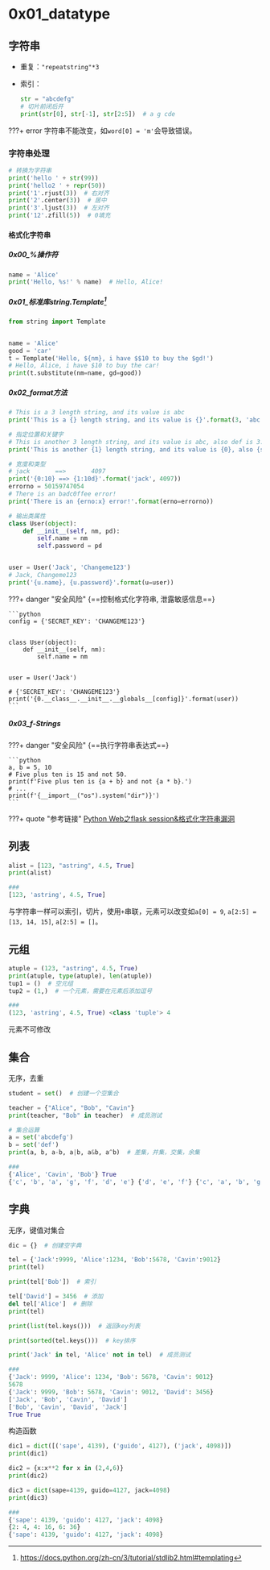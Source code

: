# 0x01_datatype

## 字符串

- 重复：`"repeatstring"*3`
- 索引：

    ```python
    str = "abcdefg"
    # 切片前闭后开
    print(str[0], str[-1], str[2:5])  # a g cde
    ```

???+ error
    字符串不能改变，如`word[0] = 'm'`会导致错误。

### 字符串处理

```python
# 转换为字符串
print('hello ' + str(99))
print('hello2 ' + repr(50))
print('1'.rjust(3))  # 右对齐
print('2'.center(3))  # 居中
print('3'.ljust(3))  # 左对齐
print('12'.zfill(5))  # 0填充
```

#### 格式化字符串

##### 0x00_%操作符

```python
name = 'Alice'
print('Hello, %s!' % name)  # Hello, Alice!
```

##### 0x01_标准库string.Template[^template]

[^template]: <https://docs.python.org/zh-cn/3/tutorial/stdlib2.html#templating>

```python
from string import Template


name = 'Alice'
good = 'car'
t = Template('Hello, ${nm}, i have $$10 to buy the $gd!')
# Hello, Alice, i have $10 to buy the car!
print(t.substitute(nm=name, gd=good))
```

##### 0x02_format方法

```python
# This is a 3 length string, and its value is abc
print('This is a {} length string, and its value is {}'.format(3, 'abc'))

# 指定位置和关键字
# This is another 3 length string, and its value is abc, also def is 3.
print('This is another {1} length string, and its value is {0}, also {str} is 3.'.format('abc', 3, str='def'))

# 宽度和类型
# jack       ==>       4097
print('{0:10} ==> {1:10d}'.format('jack', 4097))
errorno = 50159747054
# There is an badc0ffee error!
print('There is an {erno:x} error!'.format(erno=errorno))

# 输出类属性
class User(object):
    def __init__(self, nm, pd):
        self.name = nm
        self.password = pd


user = User('Jack', 'Changeme123')
# Jack, Changeme123
print('{u.name}, {u.password}'.format(u=user))
```

???+ danger "安全风险"
    {==控制格式化字符串, 泄露敏感信息==}

    ```python
    config = {'SECRET_KEY': 'CHANGEME123'}


    class User(object):
        def __init__(self, nm):
            self.name = nm


    user = User('Jack')

    # {'SECRET_KEY': 'CHANGEME123'}
    print('{0.__class__.__init__.__globals__[config]}'.format(user))
    ```

##### 0x03_f-Strings

???+ danger "安全风险"
    {==执行字符串表达式==}

    ```python
    a, b = 5, 10
    # Five plus ten is 15 and not 50.
    print(f'Five plus ten is {a + b} and not {a * b}.')
    # ...
    print(f'{__import__("os").system("dir")}')
    ```


???+ quote "参考链接"
    [Python Web之flask session&格式化字符串漏洞](https://xz.aliyun.com/t/3569)


## 列表

```python
alist = [123, "astring", 4.5, True]
print(alist)

###
[123, 'astring', 4.5, True]
```

与字符串一样可以索引，切片，使用`+`串联，元素可以改变如`a[0] = 9`, `a[2:5] = [13, 14, 15]`, `a[2:5] = []`。

## 元组

```python
atuple = (123, "astring", 4.5, True)
print(atuple, type(atuple), len(atuple))
tup1 = ()  # 空元组
tup2 = (1,)  # 一个元素，需要在元素后添加逗号

###
(123, 'astring', 4.5, True) <class 'tuple'> 4
```

元素不可修改

## 集合

无序，去重

```python
student = set()  # 创建一个空集合

teacher = {"Alice", "Bob", "Cavin"}
print(teacher, "Bob" in teacher)  # 成员测试

# 集合运算
a = set('abcdefg')
b = set('def')
print(a, b, a-b, a|b, a&b, a^b)  # 差集，并集，交集，余集

###
{'Alice', 'Cavin', 'Bob'} True
{'c', 'b', 'a', 'g', 'f', 'd', 'e'} {'d', 'e', 'f'} {'c', 'a', 'b', 'g'} {'c', 'b', 'a', 'g', 'f', 'd', 'e'} {'d', 'e', 'f'} {'c', 'b', 'a', 'g'}
```

## 字典

无序，键值对集合

```python
dic = {}  # 创建空字典

tel = {'Jack':9999, 'Alice':1234, 'Bob':5678, 'Cavin':9012}
print(tel)

print(tel['Bob'])  # 索引

tel['David'] = 3456  # 添加
del tel['Alice']  # 删除
print(tel)

print(list(tel.keys()))  # 返回key列表

print(sorted(tel.keys()))  # key排序

print('Jack' in tel, 'Alice' not in tel)  # 成员测试

###
{'Jack': 9999, 'Alice': 1234, 'Bob': 5678, 'Cavin': 9012}
5678
{'Jack': 9999, 'Bob': 5678, 'Cavin': 9012, 'David': 3456}
['Jack', 'Bob', 'Cavin', 'David']
['Bob', 'Cavin', 'David', 'Jack']
True True
```

构造函数

```python
dic1 = dict([('sape', 4139), ('guido', 4127), ('jack', 4098)])
print(dic1)

dic2 = {x:x**2 for x in (2,4,6)}
print(dic2)

dic3 = dict(sape=4139, guido=4127, jack=4098)
print(dic3)

###
{'sape': 4139, 'guido': 4127, 'jack': 4098}
{2: 4, 4: 16, 6: 36}
{'sape': 4139, 'guido': 4127, 'jack': 4098}
```
